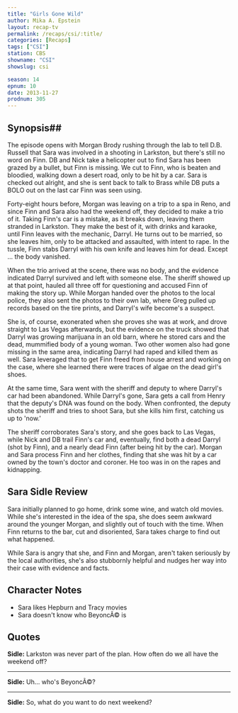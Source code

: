 ```yaml
---
title: "Girls Gone Wild"
author: Mika A. Epstein
layout: recap-tv
permalink: /recaps/csi/:title/
categories: [Recaps]
tags: ["CSI"]
station: CBS
showname: "CSI"
showslug: csi

season: 14  
epnum: 10  
date: 2013-11-27
prodnum: 305  
---
```


## Synopsis## 

The episode opens with Morgan Brody rushing through the lab to tell D.B. Russell that Sara was involved in a shooting in Larkston, but there's still no word on Finn. DB and Nick take a helicopter out to find Sara has been grazed by a bullet, but Finn is missing. We cut to Finn, who is beaten and bloodied, walking down a desert road, only to be hit by a car. Sara is checked out alright, and she is sent back to talk to Brass while DB puts a BOLO out on the last car Finn was seen using.

Forty-eight hours before, Morgan was leaving on a trip to a spa in Reno, and since Finn and Sara also had the weekend off, they decided to make a trio of it. Taking Finn's car is a mistake, as it breaks down, leaving them stranded in Larkston. They make the best of it, with drinks and karaoke, until Finn leaves with the mechanic, Darryl. He turns out to be married, so she leaves him, only to be attacked and assaulted, with intent to rape. In the tussle, Finn stabs Darryl with his own knife and leaves him for dead. Except ... the body vanished.

When the trio arrived at the scene, there was no body, and the evidence indicated Darryl survived and left with someone else. The sheriff showed up at that point, hauled all three off for questioning and accused Finn of making the story up. While Morgan handed over the photos to the local police, they also sent the photos to their own lab, where Greg pulled up records based on the tire prints, and Darryl's wife become's a suspect.

She is, of course, exonerated when she proves she was at work, and drove straight to Las Vegas afterwards, but the evidence on the truck showed that Darryl was growing marijuana in an old barn, where he stored cars and the dead, mummified body of a young woman. Two other women also had gone missing in the same area, indicating Darryl had raped and killed them as well. Sara leveraged that to get Finn freed from house arrest and working on the case, where she learned there were traces of algae on the dead girl's shoes.

At the same time, Sara went with the sheriff and deputy to where Darryl's car had been abandoned. While Darryl's gone, Sara gets a call from Henry that the deputy's DNA was found on the body. When confronted, the deputy shots the sheriff and tries to shoot Sara, but she kills him first, catching us up to 'now.'

The sheriff corroborates Sara's story, and she goes back to Las Vegas, while Nick and DB trail Finn's car and, eventually, find both a dead Darryl (shot by Finn), and a nearly dead Finn (after being hit by the car). Morgan and Sara process Finn and her clothes, finding that she was hit by a car owned by the town's doctor and coroner. He too was in on the rapes and kidnapping.

## Sara Sidle Review

Sara initially planned to go home, drink some wine, and watch old movies. While she's interested in the idea of the spa, she does seem awkward around the younger Morgan, and slightly out of touch with the time. When Finn returns to the bar, cut and disoriented, Sara takes charge to find out what happened. 

While Sara is angry that she, and Finn and Morgan, aren't taken seriously by the local authorities, she's also stubbornly helpful and nudges her way into their case with evidence and facts.

## Character Notes

* Sara likes Hepburn and Tracy movies  
* Sara doesn't know who BeyoncÃ© is 

## Quotes

**Sidle:** Larkston was never part of the plan. How often do we all have the weekend off?  

* * *

**Sidle:** Uh... who's BeyoncÃ©?  

* * *

**Sidle:** So, what do you want to do next weekend?

